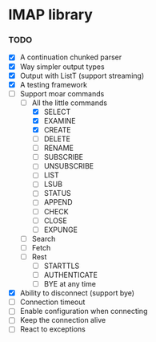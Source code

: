 # IMAP library

### TODO

- [x] A continuation chunked parser
- [x] Way simpler output types
- [x] Output with ListT (support streaming)
- [x] A testing framework
- [ ] Support moar commands
  - [ ] All the little commands
    - [x] SELECT
    - [x] EXAMINE
    - [x] CREATE
    - [ ] DELETE
    - [ ] RENAME
    - [ ] SUBSCRIBE
    - [ ] UNSUBSCRIBE
    - [ ] LIST
    - [ ] LSUB
    - [ ] STATUS
    - [ ] APPEND
    - [ ] CHECK
    - [ ] CLOSE
    - [ ] EXPUNGE
  - [ ] Search
  - [ ] Fetch
  - [ ] Rest
    - [ ] STARTTLS
    - [ ] AUTHENTICATE
    - [ ] BYE at any time
- [x] Ability to disconnect (support bye)
- [ ] Connection timeout
- [ ] Enable configuration when connecting
- [ ] Keep the connection alive
- [ ] React to exceptions
